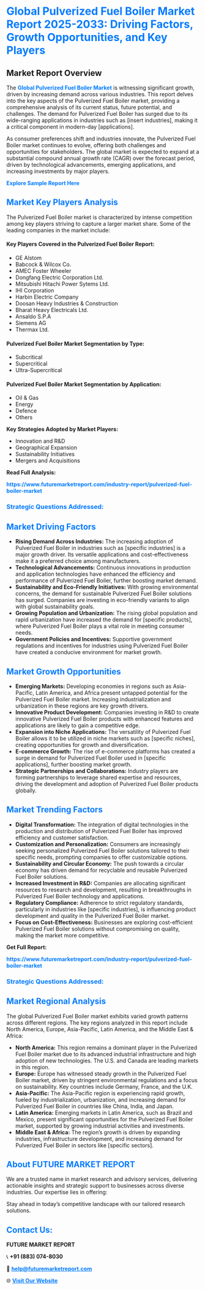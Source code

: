 <h1 style="color: #007BFF;">Global Pulverized Fuel Boiler Market Report 2025-2033: Driving Factors, Growth Opportunities, and Key Players</h1>

<section id="overview">
<h2>Market Report Overview</h2>
<p>The <a href="https://www.futuremarketreport.com/industry-report/pulverized-fuel-boiler-market" style="color: #007BFF; text-decoration: none;"><strong>Global Pulverized Fuel Boiler Market</strong></a> is witnessing significant growth, driven by increasing demand across various industries. This report delves into the key aspects of the Pulverized Fuel Boiler market, providing a comprehensive analysis of its current status, future potential, and challenges. The demand for Pulverized Fuel Boiler has surged due to its wide-ranging applications in industries such as [insert industries], making it a critical component in modern-day [applications].</p>
<p>As consumer preferences shift and industries innovate, the Pulverized Fuel Boiler market continues to evolve, offering both challenges and opportunities for stakeholders. The global market is expected to expand at a substantial compound annual growth rate (CAGR) over the forecast period, driven by technological advancements, emerging applications, and increasing investments by major players.</p>
</section>

<section id="overview">
<p><a href="https://www.futuremarketreport.com/request-sample/reportId=53554" style="color: #007BFF; text-decoration: none;"><strong>Explore Sample Report Here</strong></a></p>
</section>

<section id="key-players">
<h2 style="color: #007BFF;">Market Key Players Analysis</h2>
<p>The Pulverized Fuel Boiler market is characterized by intense competition among key players striving to capture a larger market share. Some of the leading companies in the market include:</p>
<h4>Key Players Covered in the Pulverized Fuel Boiler Report:</h4>
<ul><li>GE Alstom</li><li>Babcock &amp; Wilcox Co.</li><li>AMEC Foster Wheeler</li><li>Dongfang Electric Corporation Ltd.</li><li>Mitsubishi Hitachi Power Sytems Ltd.</li><li>IHI Corporation</li><li>Harbin Electric Company</li><li>Doosan Heavy Industries &amp; Construction</li><li>Bharat Heavy Electricals Ltd.</li><li>Ansaldo S.P.A</li><li>Siemens AG</li><li>Thermax Ltd.</li></ul>
<h4>Pulverized Fuel Boiler Market Segmentation by Type:</h4>
<ul><li>Subcritical</li><li>Supercritical</li><li>Ultra-Supercritical</li></ul>

<h4>Pulverized Fuel Boiler Market Segmentation by Application:</h4>
<ul><li>Oil &amp; Gas</li><li>Energy</li><li>Defence</li><li>Others</li></ul>
<p><strong>Key Strategies Adopted by Market Players:</strong></p>
<ul>
<li>Innovation and R&D</li>
<li>Geographical Expansion</li>
<li>Sustainability Initiatives</li>
<li>Mergers and Acquisitions</li>
</ul>
</section>

<section>
<p><strong>Read Full Analysis: </strong></p><a href="https://www.futuremarketreport.com/industry-report/pulverized-fuel-boiler-market" style="color: #007BFF; text-decoration: none;"><strong>https://www.futuremarketreport.com/industry-report/pulverized-fuel-boiler-market</strong></a>
<h3 style="color: #007BFF;">Strategic Questions Addressed:</h3>
</section>

<section id="driving-factors">
<h2 style="color: #007BFF;">Market Driving Factors</h2>
<ul>
<li><strong>Rising Demand Across Industries:</strong> The increasing adoption of Pulverized Fuel Boiler in industries such as [specific industries] is a major growth driver. Its versatile applications and cost-effectiveness make it a preferred choice among manufacturers.</li>
<li><strong>Technological Advancements:</strong> Continuous innovations in production and application technologies have enhanced the efficiency and performance of Pulverized Fuel Boiler, further boosting market demand.</li>
<li><strong>Sustainability and Eco-Friendly Initiatives:</strong> With growing environmental concerns, the demand for sustainable Pulverized Fuel Boiler solutions has surged. Companies are investing in eco-friendly variants to align with global sustainability goals.</li>
<li><strong>Growing Population and Urbanization:</strong> The rising global population and rapid urbanization have increased the demand for [specific products], where Pulverized Fuel Boiler plays a vital role in meeting consumer needs.</li>
<li><strong>Government Policies and Incentives:</strong> Supportive government regulations and incentives for industries using Pulverized Fuel Boiler have created a conducive environment for market growth.</li>
</ul>
</section>

<section id="growth-opportunities">
<h2 style="color: #007BFF;">Market Growth Opportunities</h2>
<ul>
<li><strong>Emerging Markets:</strong> Developing economies in regions such as Asia-Pacific, Latin America, and Africa present untapped potential for the Pulverized Fuel Boiler market. Increasing industrialization and urbanization in these regions are key growth drivers.</li>
<li><strong>Innovative Product Development:</strong> Companies investing in R&D to create innovative Pulverized Fuel Boiler products with enhanced features and applications are likely to gain a competitive edge.</li>
<li><strong>Expansion into Niche Applications:</strong> The versatility of Pulverized Fuel Boiler allows it to be utilized in niche markets such as [specific niches], creating opportunities for growth and diversification.</li>
<li><strong>E-commerce Growth:</strong> The rise of e-commerce platforms has created a surge in demand for Pulverized Fuel Boiler used in [specific applications], further boosting market growth.</li>
<li><strong>Strategic Partnerships and Collaborations:</strong> Industry players are forming partnerships to leverage shared expertise and resources, driving the development and adoption of Pulverized Fuel Boiler products globally.</li>
</ul>
</section>

<section id="trending-factors">
<h2 style="color: #007BFF;">Market Trending Factors</h2>
<ul>
<li><strong>Digital Transformation:</strong> The integration of digital technologies in the production and distribution of Pulverized Fuel Boiler has improved efficiency and customer satisfaction.</li>
<li><strong>Customization and Personalization:</strong> Consumers are increasingly seeking personalized Pulverized Fuel Boiler solutions tailored to their specific needs, prompting companies to offer customizable options.</li>
<li><strong>Sustainability and Circular Economy:</strong> The push towards a circular economy has driven demand for recyclable and reusable Pulverized Fuel Boiler solutions.</li>
<li><strong>Increased Investment in R&D:</strong> Companies are allocating significant resources to research and development, resulting in breakthroughs in Pulverized Fuel Boiler technology and applications.</li>
<li><strong>Regulatory Compliance:</strong> Adherence to strict regulatory standards, particularly in industries like [specific industries], is influencing product development and quality in the Pulverized Fuel Boiler market.</li>
<li><strong>Focus on Cost-Effectiveness:</strong> Businesses are exploring cost-efficient Pulverized Fuel Boiler solutions without compromising on quality, making the market more competitive.</li>
</ul>
</section>

<section>
<p><strong>Get Full Report: </strong></p><a href="https://www.futuremarketreport.com/industry-report/pulverized-fuel-boiler-market" style="color: #007BFF; text-decoration: none;"><strong>https://www.futuremarketreport.com/industry-report/pulverized-fuel-boiler-market</strong></a>
<h3 style="color: #007BFF;">Strategic Questions Addressed:</h3>
</section>


<section id="regional-analysis">
<h2 style="color: #007BFF;">Market Regional Analysis</h2>
<p>The global Pulverized Fuel Boiler market exhibits varied growth patterns across different regions. The key regions analyzed in this report include North America, Europe, Asia-Pacific, Latin America, and the Middle East & Africa:</p>
<ul>
<li><strong>North America:</strong> This region remains a dominant player in the Pulverized Fuel Boiler market due to its advanced industrial infrastructure and high adoption of new technologies. The U.S. and Canada are leading markets in this region.</li>
<li><strong>Europe:</strong> Europe has witnessed steady growth in the Pulverized Fuel Boiler market, driven by stringent environmental regulations and a focus on sustainability. Key countries include Germany, France, and the U.K.</li>
<li><strong>Asia-Pacific:</strong> The Asia-Pacific region is experiencing rapid growth, fueled by industrialization, urbanization, and increasing demand for Pulverized Fuel Boiler in countries like China, India, and Japan.</li>
<li><strong>Latin America:</strong> Emerging markets in Latin America, such as Brazil and Mexico, present significant opportunities for the Pulverized Fuel Boiler market, supported by growing industrial activities and investments.</li>
<li><strong>Middle East & Africa:</strong> The region’s growth is driven by expanding industries, infrastructure development, and increasing demand for Pulverized Fuel Boiler in sectors like [specific sectors].</li>
</ul>
</section>

<footer>
<h2 style="color: #007BFF;">About FUTURE MARKET REPORT</h2>
<p>We are a trusted name in market research and advisory services, delivering actionable insights and strategic support to businesses across diverse industries. Our expertise lies in offering:</p>

<p>Stay ahead in today’s competitive landscape with our tailored research solutions.</p>

<h2 style="color: #007BFF;">Contact Us:</h2>
<p><strong>FUTURE MARKET REPORT</strong></p>
<p>📞 <strong>+91 (883) 074-8030</strong></p>
<p>📧 <strong><a href="mailto:help@futuremarketreport.com" style="color: #007BFF;">help@futuremarketreport.com</a></strong></p>
<p>🌐 <strong><a href="https://www.futuremarketreport.com/" style="color: #007BFF;">Visit Our Website</a></strong></p>
</footer>